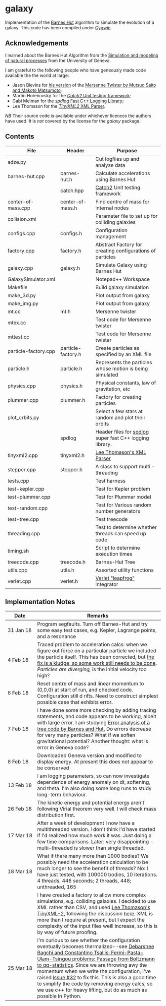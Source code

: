 # galaxy

Implementation of the [Barnes Hut](https://en.wikipedia.org/wiki/Barnes%E2%80%93Hut_simulation) algorithm
to simulate the evolution of a galaxy. This code has been compiled under [Cygwin](https://www.cygwin.com/).

## Acknowledgements

I learned about the Barnes Hut Algorithm from the [Simulation and modeling of natural processes](https://www.coursera.org/learn/modeling-simulation-natural-processes/home/info) from the University of Geneva.

I am grateful to the following people who have geneously made code available the the world at large:

* Jason Blevins for [his version](https://jblevins.org/projects/mt) of the [Mersenne Twister by Mutsuo Saito and Makoto Matsumoto](http://www.math.sci.hiroshima-u.ac.jp/~m-mat/MT/emt.html);
* Martin Hořeňovský for the [_Catch2_ Unit testing framework](https://github.com/catchorg/Catch2);
* Gabi Melman for the [_spdlog_ Fast C++ Logging Library](https://github.com/gabime/spdlog);
* Lee Thomason for the [_TinyXML2_ XML Parser](http://www.grinninglizard.com/tinyxml/).

*NB* Their source code is available under whichever licences the authors have used. It is _not_ covered by the license for the _galaxy_ package.

## Contents

| File | Header | Purpose |
|---------------------|------------------|---------------------------------------------------------------------|
| adze.py | |Cut logfiles up and analyze data |
| barnes-hut.cpp |barnes-hut.h| Calculate accelerations using Barnes Hut|
| |catch.hpp | [Catch2](https://github.com/catchorg/Catch2) Unit testing framework |
| center-of-mass.cpp |center-of-mass.h| Find centre of mass for internal nodes|
| collision.xml||Parameter file to set up for colliding galaxies |
| configs.cpp | configs.h| Configuration management |
| factory.cpp | factory.h| Abstract Factory for creating configurations of particles |
| galaxy.cpp |galaxy.h| Simulate Galaxy using Barnes Hut|
| GalaxySimulator.xml||Notepad++ Workspace|
| Makefile || Build galaxy simulation |
| make_3d.py | |Plot output from galaxy |
| make_img.py || Plot output from galaxy |
| mt.cc |mt.h| Mersenne twister|
| mtex.cc || Test code for Mersenne twister |
| mttest.cc || Test code for Mersenne twister  |
| particle-factory.cpp | particle-factory.h | Create particles as specified by an XML file |
| particle.h| particle.h | Represents the particles whose motion is being simulated|
| physics.cpp| physics.h |Physical constants, law of gravitation, etc|
| plummer.cpp | plummer.h |Factory for creating particles |
| plot_orbits.py || Select a few stars at random and plot their orbits |
| |spdlog| Header files for [spdlog](https://github.com/gabime/spdlog) super fast C++ logging library.|
| tinyxml2.cpp | tinyxml2.h |[Lee Thomason's XML Parser](http://www.grinninglizard.com/tinyxml/)|
| stepper.cpp| stepper.h | A class to support multi -threading |
| tests.cpp || Test harness |
| test-kepler.cpp| | Test for Kepler problem |
| test-plummer.cpp| | Test for Plummer model |
| test-random.cpp| | Test for Various random number generators |
| test-tree.cpp| | Test treecode |
| threading.cpp || Test to determine whether threads can speed up code |
| timing.sh || Script to determine execution times |
| treecode.cpp | treecode.h | Barnes-Hut Tree|
| utils.cpp | utils.h | Assorted utility functions|
| verlet.cpp | verlet.h | [Verlet "leapfrog"](http://physics.ucsc.edu/~peter/242/leapfrog.pdf) integrator|

## <a name="notes"> Implementation Notes

|  Date | Remarks |
|------------|--------------------------------------------------------------------|
|31&nbsp;Jan&nbsp;18| Program segfaults. Turn off Barnes-Hut and try some easy test cases, e.g. Kepler, Lagrange points, and a resonance |
| 4 Feb 18| Traced problem to acceleration calcs: when we figure out force on a particular particle we included the particle itself. This has been corrected, but [the fix is a kludge, so some work still needs to be done](https://github.com/weka511/galaxy/issues/2).<br>_Particles are diverging,_ is the initial velocity too high?|
| 6 Feb 18 | Reset centre of mass and linear momentum to (0,0,0) at start of run, and checked code. Configuration still d rifts. Need to construct simplest possible case that exhibits error. | 
| 7 Feb 18 | I have done some more checking by adding tracing statements, and code appears to be working, albeit with large error. I am studying [ Error analysis of a tree code by Barnes and Hut.](http://adsabs.harvard.edu/full/1989ApJS...70..389B) Do errors decrease for very many particles? What if we soften gravitational potential? Another thought: what is error in Geneva code?|
| 8 Feb 18 | Downloaded Geneva version and modified to display energy. At present this does not appear to be conserved |
|13&nbsp;Feb&nbsp;18| I am logging parameters, so can now investigate dependence of energy anomaly on dt, softening, and theta. I'm also doing some long runs to study long-term behaviour.|
|26 Feb 18| The kinetic energy and potential energy aren't following Virial theorem very well. I will check mass distribution first.|
|17&nbsp;Mar&nbsp;18| After a week of development I now have a multithreaded version. I don't think I'd have started if I'd realized how much work it was. Just doing a few time comparisons. Later: very disappointing - multi-threaded is slower than single threaded.| 
|18 Mar 18|What if there many more than 1000 bodies? We possibly need the acceleration calculation to be much longer to see the benefit of threads? No: I have just tested, with 100000 bodies, 10 iterations. 4 threads, 448 seconds; 2 threads, 448; unthreaded, 165|
|&nbsp;| I have created a factory to allow more complex simulations, e.g. colliding galaxies. I decided to use XML rather than CSV, and used [Lee Thomason's TinyXML-2](http://leethomason.github.io/tinyxml2/index.html), following the discussion [here](https://stackoverflow.com/questions/170686/what-is-the-best-open-xml-parser-for-c). XML is more than I require at present, but I expect the complexity of the input files weill increase, so this is by way of future proofing.|
|25 Mar 18|I'm curious to see whether the configuration eventually becomes thermalized--see [Debarshee Bagchi and Constantino Tsallis: Fermi-Pasta-Ulam-Tsingou problems: Passage from Boltzmann to qq-statistics](https://arxiv.org/abs/1709.08729). Since we are throwing awy the momentum when we write the configuration, I've raised [Issue #32](https://github.com/weka511/galaxy/issues/32) to fix this. This is also a good time to simplify the code by removing energy calcs, so we use c++ for heavy lifting, but do as much as possible in Python.|
